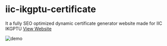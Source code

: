 # iic-ikgptu-certificate
It a fully SEO optimized dynamic certificate generator website made for IIC IKGPTU
<a href="https://certify.iicikgptu.in/" target="_blank">View Website</a>

![demo](https://repository-images.githubusercontent.com/470217265/c668b59e-cc5b-4de0-bfbb-307a018e807f)
